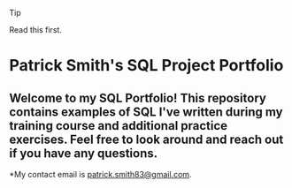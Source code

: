 >[!TIP]
>Read this first.


# Patrick Smith's SQL Project Portfolio

## Welcome to my SQL Portfolio! This repository contains examples of SQL I've written during my training course and additional practice exercises. Feel free to look around and reach out if you have any questions.

*My contact email is patrick.smith83@gmail.com. 
